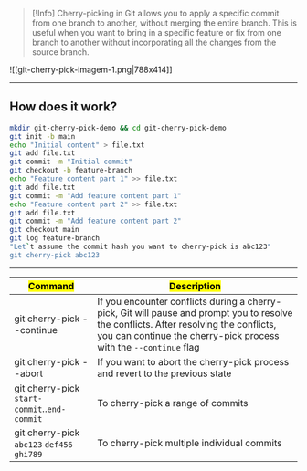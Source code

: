 > [!Info]
> Cherry-picking in Git allows you to apply a specific commit from one branch to another, without merging the entire branch. This is useful when you want to bring in a specific feature or fix from one branch to another without incorporating all the changes from the source branch.

![[git-cherry-pick-imagem-1.png|788x414]]


---
## How does it work?

```bash
mkdir git-cherry-pick-demo && cd git-cherry-pick-demo
git init -b main
echo "Initial content" > file.txt
git add file.txt
git commit -m "Initial commit"
git checkout -b feature-branch
echo "Feature content part 1" >> file.txt
git add file.txt
git commit -m "Add feature content part 1"
echo "Feature content part 2" >> file.txt
git add file.txt
git commit -m "Add feature content part 2"
git checkout main
git log feature-branch
"Let`t assume the commit hash you want to cherry-pick is abc123"
git cherry-pick abc123
```

---


| <mark class="hltr-g">Command</mark>          | <mark class="hltr-b">Description</mark>                                                                                                                                                                     |
| -------------------------------------------- | ----------------------------------------------------------------------------------------------------------------------------------------------------------------------------------------------------------- |
| git cherry-pick --continue                   | If you encounter conflicts during a cherry-pick, Git will pause and prompt you to resolve the conflicts. After resolving the conflicts, you can continue the cherry-pick process with the `--continue` flag |
| git cherry-pick --abort<br>                  | If you want to abort the cherry-pick process and revert to the previous state                                                                                                                               |
| git cherry-pick `start-commit`..`end-commit` | To cherry-pick a range of commits                                                                                                                                                                           |
| git cherry-pick `abc123` `def456` `ghi789`   | To cherry-pick multiple individual commits                                                                                                                                                                  |
